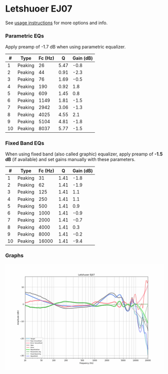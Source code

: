 # Letshuoer EJ07
See [usage instructions](https://github.com/jaakkopasanen/AutoEq#usage) for more options and info.

### Parametric EQs
Apply preamp of -1.7 dB when using parametric equalizer.

|   # | Type    |   Fc (Hz) |    Q |   Gain (dB) |
|-----|---------|-----------|------|-------------|
|   1 | Peaking |        26 | 5.47 |        -0.8 |
|   2 | Peaking |        44 | 0.91 |        -2.3 |
|   3 | Peaking |        76 | 1.69 |        -0.5 |
|   4 | Peaking |       190 | 0.92 |         1.8 |
|   5 | Peaking |       609 | 1.45 |         0.8 |
|   6 | Peaking |      1149 | 1.81 |        -1.5 |
|   7 | Peaking |      2942 | 3.06 |        -1.3 |
|   8 | Peaking |      4025 | 4.55 |         2.1 |
|   9 | Peaking |      5104 | 4.81 |        -1.8 |
|  10 | Peaking |      8037 | 5.77 |        -1.5 |

### Fixed Band EQs
When using fixed band (also called graphic) equalizer, apply preamp of **-1.5 dB** (if available) and set gains manually with these parameters.

|   # | Type    |   Fc (Hz) |    Q |   Gain (dB) |
|-----|---------|-----------|------|-------------|
|   1 | Peaking |        31 | 1.41 |        -1.8 |
|   2 | Peaking |        62 | 1.41 |        -1.9 |
|   3 | Peaking |       125 | 1.41 |         1.1 |
|   4 | Peaking |       250 | 1.41 |         1.1 |
|   5 | Peaking |       500 | 1.41 |         0.9 |
|   6 | Peaking |      1000 | 1.41 |        -0.9 |
|   7 | Peaking |      2000 | 1.41 |        -0.7 |
|   8 | Peaking |      4000 | 1.41 |         0.3 |
|   9 | Peaking |      8000 | 1.41 |        -0.2 |
|  10 | Peaking |     16000 | 1.41 |        -9.4 |

### Graphs
![](./Letshuoer%20EJ07.png)
